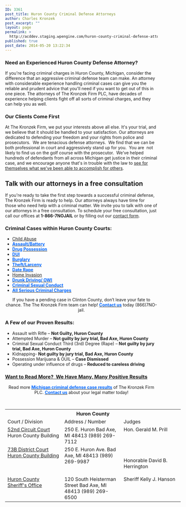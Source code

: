 ```yaml
---
ID: 3361
post_title: Huron County Criminal Defense Attorneys
author: Charles Kronzek
post_excerpt: ""
layout: page
permalink: >
  http://acddev.staging.wpengine.com/huron-county-criminal-defense-attorneys-huron-county-criminal-defense-lawyers.html
published: true
post_date: 2014-05-20 13:22:34
---
```

<h3>Need an Experienced Huron County Defense Attorney?</h3>
If you're facing criminal charges in Huron County, Michigan, consider the difference that an aggressive criminal defense team can make. An attorney with considerable experience handling criminal cases can give you the reliable and prudent advice that you'll need if you want to get out of this in one piece. The attorneys of The Kronzek Firm PLC, have decades of experience helping clients fight off all sorts of criminal charges, and they can help you as well.
<h3>Our Clients Come First</h3>
At The Kronzek Firm, we put your interests above all else. It's your trial, and we believe that it should be handled to your satisfaction. Our attorneys are dedicated to defending your freedom and your rights from police and prosecutors.  We are tenacious defense attorneys.  We find that we can be both professional in court and aggressively stand up for you.  You are  not likely to find us on the golf course with the prosecutor.  We've helped hundreds of defendants from all across Michigan get justice in their criminal case, and we encourage anyone that's in trouble with the law to <a href="http://acddev.staging.wpengine.com/proven-results.html">see for themselves what we've been able to accomplish for others</a>.

<h2>Talk with our attorneys in a free consultation</h2>

If you're ready to take the first step towards a successful criminal defense, The Kronzek Firm is ready to help. Our attorneys always have time for those who need help with a criminal matter. We invite you to talk with one of our attorneys in a free consultation. To schedule your free consultation, just call our offices at <strong>1-866-7NOJAIL</strong> or by filling out our <a href="http://acddev.staging.wpengine.com/contact-us.html">contact form</a>.
<h3>Criminal Cases within Huron County Courts:</h3>
<ul class="no-bullets">
	<li><a title="Michigan Child Abuse Attorneys" href="http://acddev.staging.wpengine.com/michigan-child-abuse-attorneys-abuse-neglect-defense-lawyers.html">Child Abuse</a></li>
	<li><a href="http://acddev.staging.wpengine.com/assault-charges.html"><strong><span style="text-decoration: underline;"><span style="color: #0066ff;">Assault/Battery</span></span></strong></a></li>
	<li><a href="http://acddev.staging.wpengine.com/drug-charges.html"><strong><span style="text-decoration: underline;"><span style="color: #0066ff;">Drug Possession</span></span></strong></a></li>
	<li><a title="Michigan DUI Attorneys" href="http://www.windrunkdriving.com/michigan-drunk-driving-misdemeanors.html" target="_blank"><strong><span style="text-decoration: underline;"><span style="color: #0066ff;">DUI</span></span></strong></a></li>
	<li><a href="http://acddev.staging.wpengine.com/burglary-crimes.html"><strong><span style="text-decoration: underline;"><span style="color: #0066ff;">Burglary</span></span></strong></a></li>
	<li><a href="http://acddev.staging.wpengine.com/theft-charges.html"><strong><span style="text-decoration: underline;"><span style="color: #0066ff;">Theft/Larceny</span></span></strong></a></li>
	<li><a title="Michigan Date Rape Attorneys" href="http://www.sexcrimeattorneys.com/michigan-date-rape-laws-date-rape-defense-attorneys" target="_blank"><strong><span style="text-decoration: underline;"><span style="color: #0066ff;">Date Rape</span></span></strong></a></li>
	<li><a title="Michigan Home Invasion Attorneys" href="http://acddev.staging.wpengine.com/michigan-home-invasion-attorneys-criminal-defense-lawyers.html">Home Invasion</a></li>
	<li><a href="http://acddev.staging.wpengine.com/drunk-driving.html"><strong><span style="text-decoration: underline;"><span style="color: #0066ff;">Drunk Driving/ OWI</span></span></strong></a></li>
	<li><a href="http://acddev.staging.wpengine.com/sex-crimes.html"><strong><span style="text-decoration: underline;"><span style="color: #0066ff;">Criminal Sexual Conduct</span></span></strong></a></li>
	<li><a href="http://acddev.staging.wpengine.com/"><strong><span style="text-decoration: underline;"><span style="color: #0066ff;">All Serious Criminal Charges</span></span></strong></a></li>
</ul>
<p class="ctas" style="text-align: center;">If you have a pending case in Clinton County, don’t leave your fate to chance. The The Kronzek Firm team can help! <a href="http://acddev.staging.wpengine.com/contact-us.html"><strong><span style="text-decoration: underline;"><span style="color: #0066ff;">Contact us</span></span></strong></a> today (866)7NO-jail.</p>

<h3>A Few of our Proven Results:</h3>
<ul class="county-lis">
	<li>Assault with Rifle – <b>Not Guilty, Huron County</b></li>
	<li>Attempted Murder – <b><b>Not guilty by jury trial, Bad Axe, Huron County</b></b></li>
	<li>Criminal Sexual Conduct Third (3rd) Degree (Rape) – <strong><b>Not guilty by jury trial, Bad Axe, Huron County</b></strong></li>
	<li>Kidnapping- <b>Not guilty by jury trial, Bad Axe, Huron County</b></li>
	<li>Possession Marijuana &amp; OUIL – <b>Case Dismissed</b></li>
	<li>Operating under influence of drugs – <b>Reduced to careless driving</b></li>
</ul>
<h3><a title="Proven Results" href="http://acddev.staging.wpengine.com/proven-results.html">Want to Read More?  We Have Many, Many Positive Results</a></h3>
<p class="ctas" style="text-align: center;">Read more <a href="http://acddev.staging.wpengine.com/proven-results.html"><strong><span style="text-decoration: underline;"><span style="color: #0066ff;">Michigan criminal defense case results</span></span></strong></a> of The Kronzek Firm PLC.
<a href="http://acddev.staging.wpengine.com/contact-us.html"><strong><span style="text-decoration: underline;"><span style="color: #0066ff;">Contact us</span></span></strong></a> about your legal matter today!</p>

<div>

&nbsp;
<table class="districts" style="width: 580px !important;" cellspacing="0">
<tbody>
<tr>
<th colspan="3">Huron County</th>
</tr>
<tr class="subjects">
<td width="225">Court / Division</td>
<td width="225">Address / Number</td>
<td width="225">Judges</td>
</tr>
<tr>
<td valign="top"><a href="http://www.co.huron.mi.us/Circuit.asp" target="_blank">52nd Circuit Court
</a>Huron County Building</td>
<td valign="top">250 E. Huron
Bad Axe, MI 48413
(989) 269-7112</td>
<td valign="top">Hon. Gerald M. Prill</td>
</tr>
<tr>
<td valign="top"><a href="http://www.county-courthouse.com/mi/bad-axe/73b-district-court-huron-county" target="_blank">73B District Court Huron County Building</a></td>
<td valign="top">250 E. Huron Ave.
Bad Axe, MI 48413
(989) 269-9987</td>
<td valign="top">&nbsp;

Honorable David B. Herrington</td>
</tr>
<tr>
<td valign="top"><a href="https://www.co.huron.mi.us/sheriff/" target="_blank">Huron County Sheriff's Office</a></td>
<td valign="top">120 South Heisterman Street
Bad Axe, MI 48413
(989) 269-6500</td>
<td valign="top">Sheriff Kelly J. Hanson

&nbsp;</td>
</tr>
</tbody>
</table>
</div>